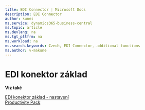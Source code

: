 ```yaml
---
title: EDI Connector | Microsoft Docs
description: EDI Connector
author: kunes
ms.service: dynamics365-business-central
ms.topic: article
ms.devlang: na
ms.tgt_pltfrm: na
ms.workload: na
ms.search.keywords: Czech, EDI Connector, additional functions
ms.author: v-makune
---
```

# EDI konektor základ

**Viz také**

[EDI konektor základ - nastavení](edi-connector-basic-setup.md)  
[Productivity Pack](productivity-pack.md)
